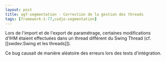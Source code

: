 ```yaml
---
layout: post
title: agf-segmentation - Correction de la gestion des threads
tags: [framework-1-77,codjo-segmentation]
---
```

Lors de l'import et de l'export de paramétrage, certaines modifications d'IHM étaient effectuées dans un thread différent du Swing Thread (cf. [[swdev:Swing et les threads]]).

Ce bug causait de manière aléatoire des erreurs lors des tests d'intégration.

